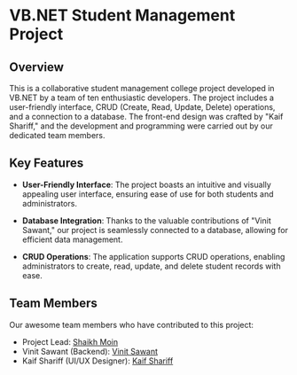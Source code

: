 # VB.NET Student Management Project

## Overview
This is a collaborative student management college project developed in VB.NET by a team of ten enthusiastic developers. The project includes a user-friendly interface, CRUD (Create, Read, Update, Delete) operations, and a connection to a database. The front-end design was crafted by "Kaif Shariff," and the development and programming were carried out by our dedicated team members.

## Key Features
- **User-Friendly Interface**: The project boasts an intuitive and visually appealing user interface, ensuring ease of use for both students and administrators.

- **Database Integration**: Thanks to the valuable contributions of "Vinit Sawant," our project is seamlessly connected to a database, allowing for efficient data management.

- **CRUD Operations**: The application supports CRUD operations, enabling administrators to create, read, update, and delete student records with ease.

## Team Members
Our awesome team members who have contributed to this project:
- Project Lead: [Shaikh Moin](https://github.com/Skmoin5502)
- Vinit Sawant (Backend): [Vinit Sawant](https://github.com/VinitSawant)
- Kaif Shariff (UI/UX Designer): [Kaif Shariff](https://github.com/Kaif-Shariff)
